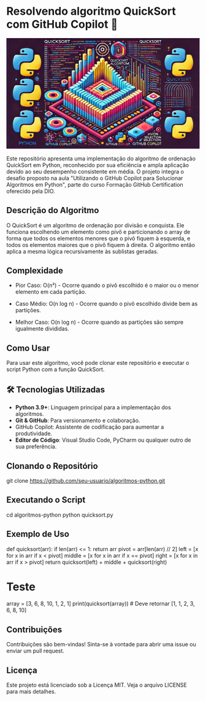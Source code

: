 # Resolvendo algoritmo QuickSort com GitHub Copilot 🚀

![Descrição da Imagem](images/image-QuickSort.png)



Este repositório apresenta uma implementação do algoritmo de ordenação QuickSort em Python, reconhecido por sua eficiência e ampla aplicação devido ao seu desempenho consistente em média. O projeto integra o desafio proposto na aula "Utilizando o GitHub Copilot para Solucionar Algoritmos em Python", parte do curso Formação GitHub Certification oferecido pela DIO.

## Descrição do Algoritmo
O QuickSort é um algoritmo de ordenação por divisão e conquista. Ele funciona escolhendo um elemento como pivô e particionando o array de forma que todos os elementos menores que o pivô fiquem à esquerda, e todos os elementos maiores que o pivô fiquem à direita. O algoritmo então aplica a mesma lógica recursivamente às sublistas geradas.

## Complexidade
- Pior Caso: O(n²) - Ocorre quando o pivô escolhido é o maior ou o menor elemento em cada partição.

- Caso Médio: O(n log n) - Ocorre quando o pivô escolhido divide bem as partições.

- Melhor Caso: O(n log n) - Ocorre quando as partições são sempre igualmente divididas.

## Como Usar
Para usar este algoritmo, você pode clonar este repositório e executar o script Python com a função QuickSort.

## 🛠️ Tecnologias Utilizadas

- **Python 3.9+**: Linguagem principal para a implementação dos algoritmos.
- **Git & GitHub**: Para versionamento e colaboração.
- GitHub Copilot: Assistente de codificação para aumentar a produtividade.
- **Editor de Código**: Visual Studio Code, PyCharm ou qualquer outro de sua preferência.

## Clonando o Repositório
git clone https://github.com/seu-usuario/algoritmos-python.git

## Executando o Script
cd algoritmos-python
python quicksort.py

## Exemplo de Uso
def quicksort(arr):
    if len(arr) <= 1:
        return arr
    pivot = arr[len(arr) // 2]
    left = [x for x in arr if x < pivot]
    middle = [x for x in arr if x == pivot]
    right = [x for x in arr if x > pivot]
    return quicksort(left) + middle + quicksort(right)

# Teste
array = [3, 6, 8, 10, 1, 2, 1]
print(quicksort(array))  # Deve retornar [1, 1, 2, 3, 6, 8, 10]

## Contribuições
Contribuições são bem-vindas! Sinta-se à vontade para abrir uma issue ou enviar um pull request.

## Licença
Este projeto está licenciado sob a Licença MIT. Veja o arquivo LICENSE para mais detalhes.

